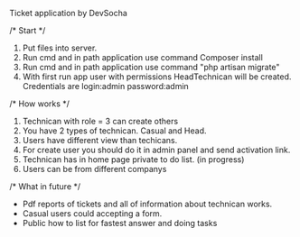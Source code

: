Ticket application by DevSocha

/* Start */
1. Put files into server.
2. Run cmd and in path application use command Composer install 
3. Run cmd and in path application use command "php artisan migrate"
4. With first run app user with permissions HeadTechnican will be created. Credentials are login:admin password:admin

/* How works */
1. Technican with role = 3 can create others
2. You have 2 types of technican. Casual and Head.
3. Users have different view than techicans.
4. For create user you should do it in admin panel and send activation link.
5. Technican has in home page private to do list. (in progress)
6. Users can be from different companys


/* What in future */
- Pdf reports of tickets and all of information about technican works.
- Casual users could accepting a form.
- Public how to list for fastest answer and doing tasks
